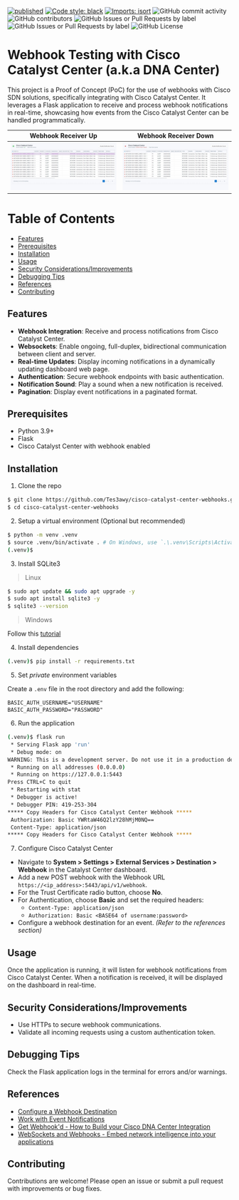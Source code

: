[![published](https://static.production.devnetcloud.com/codeexchange/assets/images/devnet-published.svg)](https://developer.cisco.com/codeexchange/github/repo/Tes3awy/cisco-catalyst-center-webhooks)
[![Code style: black](https://img.shields.io/badge/code%20style-black-000000.svg)](https://github.com/psf/black)
[![Imports: isort](https://img.shields.io/badge/%20imports-isort-%231674b1?style=flat&labelColor=ef8336)](https://pycqa.github.io/isort/)
![GitHub commit activity](https://img.shields.io/github/commit-activity/m/Tes3awy/cisco-catalyst-center-webhooks)
![GitHub contributors](https://img.shields.io/github/contributors/Tes3awy/cisco-catalyst-center-webhooks)
![GitHub Issues or Pull Requests by label](https://img.shields.io/github/issues/Tes3awy/cisco-catalyst-center-webhooks/gh)
![GitHub Issues or Pull Requests by label](https://img.shields.io/github/issues-pr/Tes3awy/cisco-catalyst-center-webhooks/gh)
![GitHub License](https://img.shields.io/github/license/Tes3awy/cisco-catalyst-center-webhooks)


# Webhook Testing with Cisco Catalyst Center (a.k.a DNA Center)

This project is a Proof of Concept (PoC) for the use of webhooks with Cisco SDN solutions, specifically integrating with Cisco Catalyst Center. It leverages a Flask application to receive and process webhook notifications in real-time, showcasing how events from the Cisco Catalyst Center can be handled programmatically.

|                    Webhook Receiver Up                    |                      Webhook Receiver Down                      |
| :-------------------------------------------------------: | :-------------------------------------------------------------: |
| ![Server Up](assets/server-up.jpeg "Webhook Receiver Up") | ![Server Down](assets/server-down.jpeg "Webhook Receiver Down") |

# Table of Contents

- [Features](#features)
- [Prerequisites](#prerequisites)
- [Installation](#installation)
- [Usage](#usage)
- [Security Considerations/Improvements](#security-considerationsimprovements)
- [Debugging Tips](#debugging-tips)
- [References](#references)
- [Contributing](#contributing)

## Features

- **Webhook Integration**: Receive and process notifications from Cisco Catalyst Center.
- **Websockets**: Enable ongoing, full-duplex, bidirectional communication between client and server.
- **Real-time Updates**: Display incoming notifications in a dynamically updating dashboard web page.
- **Authentication**: Secure webhook endpoints with basic authentication.
- **Notification Sound**: Play a sound when a new notification is received.
- **Pagination**: Display event notifications in a paginated format.

## Prerequisites

- Python 3.9+
- Flask
- Cisco Catalyst Center with webhook enabled

## Installation

1. Clone the repo

```bash
$ git clone https://github.com/Tes3awy/cisco-catalyst-center-webhooks.git
$ cd cisco-catalyst-center-webhooks
```

2. Setup a virtual environment (Optional but recommended)

```bash
$ python -m venv .venv
$ source .venv/bin/activate . # On Windows, use `.\.venv\Scripts\Activate.ps1` in powershell
(.venv)$ 
```

3. Install SQLite3

> Linux

```bash
$ sudo apt update && sudo apt upgrade -y
$ sudo apt install sqlite3 -y
$ sqlite3 --version
```

> Windows

Follow this [tutorial](https://www.theserverside.com/blog/Coffee-Talk-Java-News-Stories-and-Opinions/SQLite3-How-to-download-and-install-SQLite-on-Windows-version-latest-tutorial)

4. Install dependencies

```bash
(.venv)$ pip install -r requirements.txt
```

5. Set _private_ environment variables

Create a `.env` file in the root directory and add the following:

```env
BASIC_AUTH_USERNAME="USERNAME"
BASIC_AUTH_PASSWORD="PASSWORD"
```

6. Run the application

```bash
(.venv)$ flask run
 * Serving Flask app 'run'
 * Debug mode: on
WARNING: This is a development server. Do not use it in a production deployment. Use a production WSGI server instead.
 * Running on all addresses (0.0.0.0)
 * Running on https://127.0.0.1:5443
Press CTRL+C to quit   
 * Restarting with stat
 * Debugger is active!
 * Debugger PIN: 419-253-304
***** Copy Headers for Cisco Catalyst Center Webhook *****
 Authorization: Basic YWRtaW46Q2lzY28hMjM0NQ==
 Content-Type: application/json
***** Copy Headers for Cisco Catalyst Center Webhook *****
```

7. Configure Cisco Catalyst Center

- Navigate to **System > Settings > External Services > Destination > Webhook** in the Catalyst Center dashboard.
- Add a new POST webhook with the Webhook URL `https://<ip_address>:5443/api/v1/webhook`.
- For the Trust Certificate radio button, choose **No**.
- For Authentication, choose **Basic** and set the required headers: 
  - `Content-Type: application/json`
  - `Authorization: Basic <BASE64 of username:password>`
- Configure a webhook destination for an event. _(Refer to the references section)_

## Usage

Once the application is running, it will listen for webhook notifications from Cisco Catalyst Center. When a notification is received, it will be displayed on the dashboard in real-time.

## Security Considerations/Improvements

- Use HTTPs to secure webhook communications.
- Validate all incoming requests using a custom authentication token.

## Debugging Tips

Check the Flask application logs in the terminal for errors and/or warnings.

## References

- [Configure a Webhook Destination](https://www.cisco.com/c/en/us/td/docs/cloud-systems-management/network-automation-and-management/dna-center-platform/2-3-7/user-guide/b-dnac-platform-ug-2-3-7/b-dnac-platform-ug-2-3-7-chapter-0101.html#Cisco_Task_in_List_GUI.dita_e24b1b78-ea6e-4aa5-932a-359e04d4122f)
- [Work with Event Notifications](https://www.cisco.com/c/en/us/td/docs/cloud-systems-management/network-automation-and-management/dna-center-platform/2-3-7/user-guide/b-dnac-platform-ug-2-3-7/b-dnac-platform-ug-2-3-7-chapter-0111.html#Cisco_Task_in_List_GUI.dita_ca236611-5a22-4c83-9a65-22d98a28b98e)
- [Get Webhook'd - How to Build your Cisco DNA Center Integration](https://dcl3wxcscqm28.cloudfront.net/8130338649073540/4521856223995780/TECH%2041%20GetWebhooked.pdf)
- [WebSockets and Webhooks - Embed network intelligence into your applications](https://www.ciscolive.com/c/dam/r/ciscolive/emea/docs/2024/pdf/DEVNET-1841.pdf)

## Contributing

Contributions are welcome! Please open an issue or submit a pull request with improvements or bug fixes.
